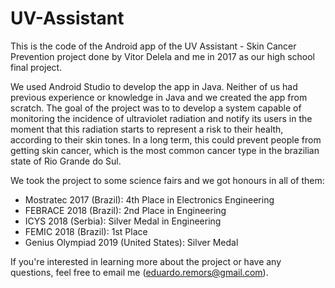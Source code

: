 # UV-Assistant
This is the code of the Android app of the UV Assistant - Skin Cancer Prevention project done by Vitor Delela and me in 2017 as our high school final project.

We used Android Studio to develop the app in Java. Neither of us had previous experience or knowledge in Java and we created the app from scratch. The goal of the project was to to develop a system capable of monitoring the incidence of ultraviolet radiation and notify its users in the moment that this radiation starts to represent a risk to their health, according to their skin tones. In a long term, this could prevent people from getting skin cancer, which is the most common cancer type in the brazilian state of Rio Grande do Sul.

We took the project to some science fairs and we got honours in all of them:
  - Mostratec 2017 (Brazil): 4th Place in Electronics Engineering
  - FEBRACE 2018 (Brazil): 2nd Place in Engineering
  - ICYS 2018 (Serbia): Silver Medal in Engineering
  - FEMIC 2018 (Brazil): 1st Place
  - Genius Olympiad 2019 (United States): Silver Medal

If you're interested in learning more about the project or have any questions, feel free to email me (eduardo.remors@gmail.com).
